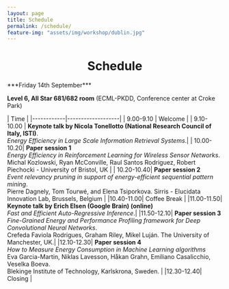 ```yaml
---
layout: page
title: Schedule
permalink: /schedule/
feature-img: "assets/img/workshop/dublin.jpg"
---
```


<h1 style="text-align: center">Schedule</h1>
***Friday 14th September***  

**Level 6, All Star 681/682 room** (ECML-PKDD, Conference center at Croke Park)


| Time                           |
|------------|-------------------|
| 9.00-9.10  | Welcome           |
| 9.10-10.00 | **Keynote talk by Nicola Tonellotto (National Research Council of Italy, ISTI)**. <br/> *Energy Efficiency in Large Scale Information Retrieval Systems*.|
| 10.00-10.20| **Paper session 1** <br/> *Energy Efficiency in Reinforcement Learning for Wireless Sensor Networks*. <br/> Michal Kozlowski, Ryan McConville, Raul Santos Rodriguez, Robert Piechocki - University of Bristol, UK     |
| 10.20-10.40| **Paper session 2** <br/> *Event relevancy pruning in support of energy-efficient sequential pattern mining*. <br/> Pierre Dagnely, Tom Tourwé, and Elena Tsiporkova. Sirris - Elucidata Innovation Lab, Brussels, Belgium |
|10.40-11.00| Coffee Break |
|11.00-11.50| **Keynote talk by  Erich Elsen (Google Brain) (online)** <br/>  *Fast and Efficient Auto-Regressive Inference*.|
|11.50-12.10| **Paper session 3** <br/> *Fine-Grained Energy and Performance Profiling framework for Deep Convolutional Neural Networks*.<br/>  Crefeda Faviola Rodrigues, Graham Riley, Mikel Luján. The University of Manchester, UK.|
|12.10-12.30| **Paper session 4** <br/> *How to Measure Energy Consumption in Machine Learning algorithms* <br/> Eva Garcia-Martin, Niklas Lavesson, Håkan Grahn, Emiliano Casalicchio, Veselka Boeva. <br/> Blekinge Institute of Technology, Karlskrona, Sweden. |
|12.30-12.40| Closing |

